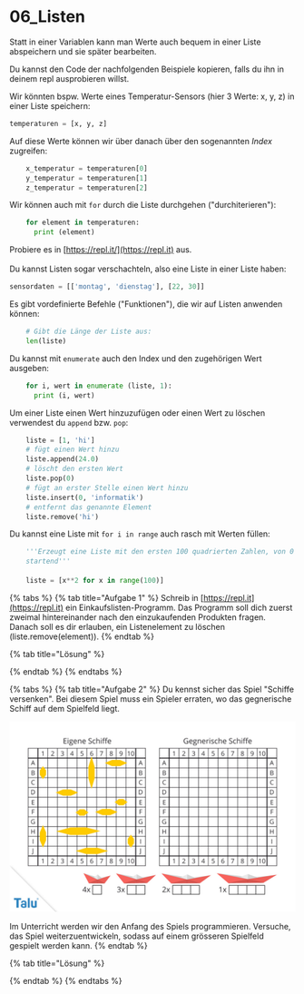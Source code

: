 # 06\_Listen

Statt in einer Variablen kann man Werte auch bequem in einer Liste abspeichern und sie später bearbeiten.

Du kannst den Code der nachfolgenden Beispiele kopieren, falls du ihn in deinem repl ausprobieren willst.

Wir könnten bspw. Werte eines Temperatur-Sensors (hier 3 Werte: x, y, z) in einer Liste speichern:

```python
temperaturen = [x, y, z]
```

Auf diese Werte können wir über danach über den sogenannten _Index_ zugreifen:

```python
    x_temperatur = temperaturen[0]
    y_temperatur = temperaturen[1]
    z_temperatur = temperaturen[2]
```

Wir können auch mit `for` durch die Liste durchgehen ("durchiterieren"):

```python
    for element in temperaturen:
      print (element)
```

Probiere es in [https://repl.it/](https://repl.it) aus.\
\
Du kannst Listen sogar verschachteln, also eine Liste in einer Liste haben:

```python
sensordaten = [['montag', 'dienstag'], [22, 30]]
```

Es gibt vordefinierte Befehle ("Funktionen"), die wir auf Listen anwenden können:

```python
    # Gibt die Länge der Liste aus:
    len(liste)
```

Du kannst mit `enumerate` auch den Index und den zugehörigen Wert ausgeben:

```python
    for i, wert in enumerate (liste, 1):
      print (i, wert)
```

Um einer Liste einen Wert hinzuzufügen oder einen Wert zu löschen verwendest du `append` bzw. `pop`:

```python
    liste = [1, 'hi']
    # fügt einen Wert hinzu
    liste.append(24.0)
    # löscht den ersten Wert
    liste.pop(0)
    # fügt an erster Stelle einen Wert hinzu
    liste.insert(0, 'informatik')
    # entfernt das genannte Element
    liste.remove('hi')
```

Du kannst eine Liste mit `for i in range` auch rasch mit Werten füllen:

```python
    '''Erzeugt eine Liste mit den ersten 100 quadrierten Zahlen, von 0 aus
    startend'''

    liste = [x**2 for x in range(100)]
```

{% tabs %}
{% tab title="Aufgabe 1" %}
Schreib in [https://repl.it](https://repl.it) ein Einkaufslisten-Programm. Das Programm soll dich zuerst zweimal hintereinander nach den einzukaufenden Produkten fragen. Danach soll es dir erlauben, ein Listenelement zu löschen (liste.remove(element)).&#x20;
{% endtab %}

{% tab title="Lösung" %}

{% endtab %}
{% endtabs %}

{% tabs %}
{% tab title="Aufgabe 2" %}
Du kennst sicher das Spiel "Schiffe versenken". Bei diesem Spiel muss ein Spieler erraten, wo das gegnerische Schiff auf dem Spielfeld liegt.

![](<../../.gitbook/assets/grafik (45).png>)

Im Unterricht werden wir den Anfang des Spiels programmieren. Versuche, das Spiel weiterzuentwickeln, sodass auf einem grösseren Spielfeld gespielt werden kann.
{% endtab %}

{% tab title="Lösung" %}

{% endtab %}
{% endtabs %}

